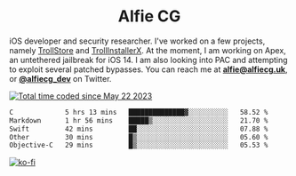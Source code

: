 <h1 align="center">Alfie CG</h1>

iOS developer and security researcher. I've worked on a few projects, namely [TrollStore](https://github.com/opa334/TrollStore) and [TrollInstallerX](https://github.com/alfiecg24/TrollInstallerX). At the moment, I am working on Apex, an untethered jailbreak for iOS 14. I am also looking into PAC and attempting to exploit several patched bypasses. You can reach me at **alfie@alfiecg.uk**, or **[@alfiecg_dev](https://twitter.com/alfiecg_dev)** on Twitter.

<a href="https://wakatime.com/@61592169-b9cf-4af8-b6fa-8ac7d4369b01"><img src="https://wakatime.com/badge/user/61592169-b9cf-4af8-b6fa-8ac7d4369b01.svg" alt="Total time coded since May 22 2023" /></a>
<!---
<img align="center" src="/github-metrics.svg" alt="Metrics" width="500">
-->

 <!--[![GitHub Streak](https://streak-stats.demolab.com/?user=alfiecg24)](https://git.io/streak-stats)-->

<!--START_SECTION:waka-->

```txt
C             5 hrs 13 mins   ██████████████▓░░░░░░░░░░   58.52 %
Markdown      1 hr 56 mins    █████▒░░░░░░░░░░░░░░░░░░░   21.70 %
Swift         42 mins         ██░░░░░░░░░░░░░░░░░░░░░░░   07.88 %
Other         30 mins         █▒░░░░░░░░░░░░░░░░░░░░░░░   05.60 %
Objective-C   29 mins         █▒░░░░░░░░░░░░░░░░░░░░░░░   05.53 %
```

<!--END_SECTION:waka-->

[![ko-fi](https://ko-fi.com/img/githubbutton_sm.svg)](https://ko-fi.com/M4M5R3BHU)
